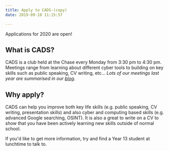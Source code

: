 ```yaml
---
title: Apply to CADS-(copy)
date: 2019-09-10 11:15:57

---
```

<div class="alert alert-success" role="success">Applications for 2020 are open!</div>

## What is CADS?

CADS is a club held at the Chase every Monday from 3:30 pm to 4:30 pm. Meetings range from learning about different cyber tools to building on key skills such as public speaking, CV writing, etc... _Lots of our meetings last year are summarised in our_ [_blog_](/archives)_._

## Why apply?

CADS can help you improve both key life skills (e.g. public speaking, CV writing, presentation skills) and also cyber and computing based skills (e.g. advanced Google searching, OSINT). It is also a great to write on a CV to show that you have been actively learning new skills outside of normal school.

If you'd like to get more information, try and find a Year 13 student at lunchtime to talk to.